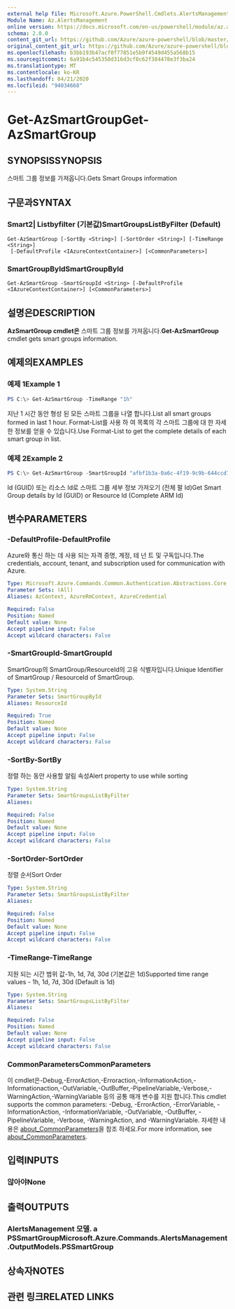 ```yaml
---
external help file: Microsoft.Azure.PowerShell.Cmdlets.AlertsManagement.dll-Help.xml
Module Name: Az.AlertsManagement
online version: https://docs.microsoft.com/en-us/powershell/module/az.alertsmanagement/get-azsmartgroup
schema: 2.0.0
content_git_url: https://github.com/Azure/azure-powershell/blob/master/src/AlertsManagement/AlertsManagement/help/Get-AzSmartGroup.md
original_content_git_url: https://github.com/Azure/azure-powershell/blob/master/src/AlertsManagement/AlertsManagement/help/Get-AzSmartGroup.md
ms.openlocfilehash: b3bb193b47acf0f77851e5b9f4549d455a568b15
ms.sourcegitcommit: 6a91b4c545350d316d3cf8c62f384478e3f3ba24
ms.translationtype: MT
ms.contentlocale: ko-KR
ms.lasthandoff: 04/21/2020
ms.locfileid: "94034668"
---
```

# <span data-ttu-id="a24e1-101">Get-AzSmartGroup</span><span class="sxs-lookup"><span data-stu-id="a24e1-101">Get-AzSmartGroup</span></span>

## <span data-ttu-id="a24e1-102">SYNOPSIS</span><span class="sxs-lookup"><span data-stu-id="a24e1-102">SYNOPSIS</span></span>
<span data-ttu-id="a24e1-103">스마트 그룹 정보를 가져옵니다.</span><span class="sxs-lookup"><span data-stu-id="a24e1-103">Gets Smart Groups information</span></span>

## <span data-ttu-id="a24e1-104">구문과</span><span class="sxs-lookup"><span data-stu-id="a24e1-104">SYNTAX</span></span>

### <span data-ttu-id="a24e1-105">Smart2| Listbyfilter (기본값)</span><span class="sxs-lookup"><span data-stu-id="a24e1-105">SmartGroupsListByFilter (Default)</span></span>
```
Get-AzSmartGroup [-SortBy <String>] [-SortOrder <String>] [-TimeRange <String>]
 [-DefaultProfile <IAzureContextContainer>] [<CommonParameters>]
```

### <span data-ttu-id="a24e1-106">SmartGroupById</span><span class="sxs-lookup"><span data-stu-id="a24e1-106">SmartGroupById</span></span>
```
Get-AzSmartGroup -SmartGroupId <String> [-DefaultProfile <IAzureContextContainer>] [<CommonParameters>]
```

## <span data-ttu-id="a24e1-107">설명은</span><span class="sxs-lookup"><span data-stu-id="a24e1-107">DESCRIPTION</span></span>
<span data-ttu-id="a24e1-108">**AzSmartGroup cmdlet은** 스마트 그룹 정보를 가져옵니다.</span><span class="sxs-lookup"><span data-stu-id="a24e1-108">**Get-AzSmartGroup** cmdlet gets smart groups information.</span></span>

## <span data-ttu-id="a24e1-109">예제의</span><span class="sxs-lookup"><span data-stu-id="a24e1-109">EXAMPLES</span></span>

### <span data-ttu-id="a24e1-110">예제 1</span><span class="sxs-lookup"><span data-stu-id="a24e1-110">Example 1</span></span>
```powershell
PS C:\> Get-AzSmartGroup -TimeRange "1h"
```

<span data-ttu-id="a24e1-111">지난 1 시간 동안 형성 된 모든 스마트 그룹을 나열 합니다.</span><span class="sxs-lookup"><span data-stu-id="a24e1-111">List all smart groups formed in last 1 hour.</span></span> <span data-ttu-id="a24e1-112">Format-List를 사용 하 여 목록의 각 스마트 그룹에 대 한 자세한 정보를 얻을 수 있습니다.</span><span class="sxs-lookup"><span data-stu-id="a24e1-112">Use Format-List to get the complete details of each smart group in list.</span></span>

### <span data-ttu-id="a24e1-113">예제 2</span><span class="sxs-lookup"><span data-stu-id="a24e1-113">Example 2</span></span>
```powershell
PS C:\> Get-AzSmartGroup -SmartGroupId "afbf1b3a-0a6c-4f19-9c9b-644ccd7b1529" | Format-List
```

<span data-ttu-id="a24e1-114">Id (GUID) 또는 리소스 Id로 스마트 그룹 세부 정보 가져오기 (전체 팔 Id)</span><span class="sxs-lookup"><span data-stu-id="a24e1-114">Get Smart Group details by Id (GUID) or Resource Id (Complete ARM Id)</span></span>

## <span data-ttu-id="a24e1-115">변수</span><span class="sxs-lookup"><span data-stu-id="a24e1-115">PARAMETERS</span></span>

### <span data-ttu-id="a24e1-116">-DefaultProfile</span><span class="sxs-lookup"><span data-stu-id="a24e1-116">-DefaultProfile</span></span>
<span data-ttu-id="a24e1-117">Azure와 통신 하는 데 사용 되는 자격 증명, 계정, 테 넌 트 및 구독입니다.</span><span class="sxs-lookup"><span data-stu-id="a24e1-117">The credentials, account, tenant, and subscription used for communication with Azure.</span></span>

```yaml
Type: Microsoft.Azure.Commands.Common.Authentication.Abstractions.Core.IAzureContextContainer
Parameter Sets: (All)
Aliases: AzContext, AzureRmContext, AzureCredential

Required: False
Position: Named
Default value: None
Accept pipeline input: False
Accept wildcard characters: False
```

### <span data-ttu-id="a24e1-118">-SmartGroupId</span><span class="sxs-lookup"><span data-stu-id="a24e1-118">-SmartGroupId</span></span>
<span data-ttu-id="a24e1-119">SmartGroup의 SmartGroup/ResourceId의 고유 식별자입니다.</span><span class="sxs-lookup"><span data-stu-id="a24e1-119">Unique Identifier of SmartGroup / ResourceId of SmartGroup.</span></span>

```yaml
Type: System.String
Parameter Sets: SmartGroupById
Aliases: ResourceId

Required: True
Position: Named
Default value: None
Accept pipeline input: False
Accept wildcard characters: False
```

### <span data-ttu-id="a24e1-120">-SortBy</span><span class="sxs-lookup"><span data-stu-id="a24e1-120">-SortBy</span></span>
<span data-ttu-id="a24e1-121">정렬 하는 동안 사용할 알림 속성</span><span class="sxs-lookup"><span data-stu-id="a24e1-121">Alert property to use while sorting</span></span>

```yaml
Type: System.String
Parameter Sets: SmartGroupsListByFilter
Aliases:

Required: False
Position: Named
Default value: None
Accept pipeline input: False
Accept wildcard characters: False
```

### <span data-ttu-id="a24e1-122">-SortOrder</span><span class="sxs-lookup"><span data-stu-id="a24e1-122">-SortOrder</span></span>
<span data-ttu-id="a24e1-123">정렬 순서</span><span class="sxs-lookup"><span data-stu-id="a24e1-123">Sort Order</span></span>

```yaml
Type: System.String
Parameter Sets: SmartGroupsListByFilter
Aliases:

Required: False
Position: Named
Default value: None
Accept pipeline input: False
Accept wildcard characters: False
```

### <span data-ttu-id="a24e1-124">-TimeRange</span><span class="sxs-lookup"><span data-stu-id="a24e1-124">-TimeRange</span></span>
<span data-ttu-id="a24e1-125">지원 되는 시간 범위 값-1h, 1d, 7d, 30d (기본값은 1d)</span><span class="sxs-lookup"><span data-stu-id="a24e1-125">Supported time range values - 1h, 1d, 7d, 30d (Default is 1d)</span></span>

```yaml
Type: System.String
Parameter Sets: SmartGroupsListByFilter
Aliases:

Required: False
Position: Named
Default value: None
Accept pipeline input: False
Accept wildcard characters: False
```

### <span data-ttu-id="a24e1-126">CommonParameters</span><span class="sxs-lookup"><span data-stu-id="a24e1-126">CommonParameters</span></span>
<span data-ttu-id="a24e1-127">이 cmdlet은-Debug,-ErrorAction,-Erroraction,-InformationAction,-Informationaction,-OutVariable,-OutBuffer,-PipelineVariable,-Verbose,-WarningAction,-WarningVariable 등의 공통 매개 변수를 지원 합니다.</span><span class="sxs-lookup"><span data-stu-id="a24e1-127">This cmdlet supports the common parameters: -Debug, -ErrorAction, -ErrorVariable, -InformationAction, -InformationVariable, -OutVariable, -OutBuffer, -PipelineVariable, -Verbose, -WarningAction, and -WarningVariable.</span></span> <span data-ttu-id="a24e1-128">자세한 내용은 [about_CommonParameters](http://go.microsoft.com/fwlink/?LinkID=113216)을 참조 하세요.</span><span class="sxs-lookup"><span data-stu-id="a24e1-128">For more information, see [about_CommonParameters](http://go.microsoft.com/fwlink/?LinkID=113216).</span></span>

## <span data-ttu-id="a24e1-129">입력</span><span class="sxs-lookup"><span data-stu-id="a24e1-129">INPUTS</span></span>

### <span data-ttu-id="a24e1-130">않아야</span><span class="sxs-lookup"><span data-stu-id="a24e1-130">None</span></span>

## <span data-ttu-id="a24e1-131">출력</span><span class="sxs-lookup"><span data-stu-id="a24e1-131">OUTPUTS</span></span>

### <span data-ttu-id="a24e1-132">AlertsManagement 모델. a PSSmartGroup</span><span class="sxs-lookup"><span data-stu-id="a24e1-132">Microsoft.Azure.Commands.AlertsManagement.OutputModels.PSSmartGroup</span></span>

## <span data-ttu-id="a24e1-133">상속자</span><span class="sxs-lookup"><span data-stu-id="a24e1-133">NOTES</span></span>

## <span data-ttu-id="a24e1-134">관련 링크</span><span class="sxs-lookup"><span data-stu-id="a24e1-134">RELATED LINKS</span></span>
